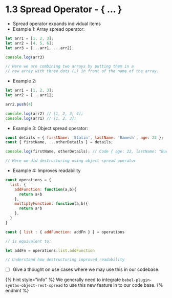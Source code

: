 # 1.3 Spread Operator - { ... }

* Spread operator expands individual items
* Example 1: Array spread operator:

```javascript
let arr1 = [1, 2, 3];
let arr2 = [4, 5, 6];
let arr3 = [...arr1, ...arr2];

console.log(arr3)

// Here we are combining two arrays by putting them in a 
// new array with three dots (…) in front of the name of the array.
```

* Example 2:

```javascript
let arr1 = [1, 2, 3];
let arr2 = [...arr1];

arr2.push(4)

console.log(arr2) // [1, 2, 3, 4];
console.log(arr1) // [1, 2, 3];
```

* Example 3: Object spread operator:

```javascript
const details = { firstName: 'Stalin', lastName: 'Ramesh', age: 22 };
const { firstName, ...otherDetails } = details;

console.log(firstName, otherDetails); // Code { age: 22, lastName: "Burst" }

// Here we did destructuring using object spread operator
```

* Example 4: Improves readability

```javascript
const operations = {
  list: {
    addFunction: function(a,b){
      return a+b
    },
    multiplyFunction: function(a,b){
      return a*b
    },    
  }
}

const { list : { addFunction: addFn } } = operations

// is equivalent to:

let addFn = operations.list.addFunction

// Understand how destructuring improved readability
```

* [ ] Give a thought on use cases where we may use this in our codebase.

{% hint style="info" %}
We generally need to integrate `babel-plugin-syntax-object-rest-spread` to use this new feature in to our code base.
{% endhint %}

